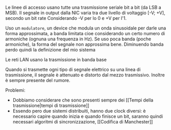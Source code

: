 Le linee di accesso usano tutte una trasmissione seriale bit a bit (da LSB a MSB).
Il segnale in output dalla NIC varia tra due livello di voltaggio \[-V; +V], secondo un bit rate
Considerando -V per lo 0 e +V per l'1.

Uso un `modulatore`, un device che modula un onda sinusoidale per darle una forma approssimata, a banda limitata cioe considerando un certo numero di armoniche (ognuna una frequenza in Hz). 
Se uso poca banda (poche armoniche), la forma del segnale non approssima bene. 
Diminuendo banda perdo quindi la definizione del mio sistema 

Le reti LAN usano la trasmissione in banda base

Quando si trasmette ogni tipo di segnale elettrico su una linea di trasmissione, il segnale è attenuato e distorto dal mezzo trasmissivo. Inoltre è sempre presente del rumore.

Problemi: 
- Dobbiamo considerare che sono presenti sempre dei [[Tempi della trasmissione|tempi di trasmissione]]
- Essendo pero due sistemi distribuiti, hanno due clock diversi: è necessario capire quando inizia e quando finisce un bit, saranno quindi necessari algoritmi di sincronizzazione, [[Codifica di Manchester]]
